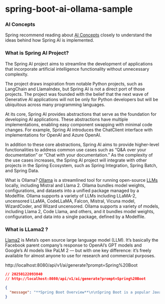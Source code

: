 # spring-boot-ai-ollama-sample

### AI Concepts

Spring recommend reading about [AI Concepts](https://docs.spring.io/spring-ai/reference/concepts.html) closely to
understand the ideas behind how Spring AI is implemented.

### What is Spring AI Project?

The Spring AI project aims to streamline the development of applications that incorporate artificial intelligence
functionality without unnecessary complexity.

The project draws inspiration from notable Python projects, such as LangChain and LlamaIndex, but Spring AI is not a
direct port of those projects. The project was founded with the belief that the next wave of Generative AI applications
will not be only for Python developers but will be ubiquitous across many programming languages.

At its core, Spring AI provides abstractions that serve as the foundation for developing AI applications. These
abstractions have multiple implementations, enabling easy component swapping with minimal code changes. For example,
Spring AI introduces the ChatClient interface with implementations for OpenAI and Azure OpenAI.

In addition to these core abstractions, Spring AI aims to provide higher-level functionalities to address common use
cases such as “Q&A over your documentation” or “Chat with your documentation.” As the complexity of the use cases
increases, the Spring AI project will integrate with other projects in the Spring Ecosystem, such as Spring Integration,
Spring Batch, and Spring Data.

What is Ollama?
[Ollama](https://ollama.com/) is a streamlined tool for running
open-source [LLMs](https://klu.ai/glossary/large-language-model) locally, including Mistral and Llama 2. Ollama bundles
model weights, configurations, and datasets into a unified package managed by a Modelfile. Ollama supports a variety of
LLMs including LLaMA-2, uncensored LLaMA, CodeLLaMA, Falcon, Mistral, Vicuna model, WizardCoder, and Wizard uncensored.
Ollama supports a variety of models, including Llama 2, Code Llama, and others, and it bundles model weights,
configuration, and data into a single package, defined by a Modelfile.

### What is LLama2 ?

[Llama2](https://www.llama.com/#inside-the-model) is Meta’s open source large language model (LLM). It’s basically the
Facebook parent company’s response to OpenAI’s GPT models and Google’s AI models like PaLM 2 — but with one key
difference: it’s freely available for almost anyone to use for research and commercial purposes.

http://localhost:8080/api/v1/ai/generate?prompt=Spring%20Boot

```json
// 20250122093840
// http://localhost:8080/api/v1/ai/generate?prompt=Spring%20Boot

{
  "message": "**Spring Boot Overview**\n\nSpring Boot is a popular Java framework for building web applications and microservices. It provides an opinionated set of defaults to simplify the process of creating new Spring-based projects.\n\n**Key Features**\n\n1. **Auto-Configuration**: Spring Boot automatically configures the application based on the dependencies in the `pom.xml` file or `build.gradle` file.\n2. **Embedded Server**: Spring Boot comes with an embedded server, such as Tomcat or Jetty, which simplifies the process of running a web application.\n3. **Simplified Dependencies**: Spring Boot reduces the number of dependencies required to create a new project by providing a set of default dependencies.\n4. **Production Readiness**: Spring Boot includes features that make it easier to deploy applications to production environments.\n\n**Spring Boot Architecture**\n\n1. **Boot Runner**: The `boot.run` class is responsible for running the application.\n2. **Application Context**: The `ApplicationContext` is created by the Boot Runner and provides a central location for dependencies.\n3. **Configurations**: Spring Boot automatically configures the application based on the dependencies in the `pom.xml` file or `build.gradle` file.\n\n**Spring Boot Best Practices**\n\n1. **Keep it Simple**: Avoid overcomplicating your configuration files.\n2. **Use Defaults**: Use the default configurations provided by Spring Boot whenever possible.\n3. **Use Dependency Injection**: Use dependency injection to manage dependencies between components.\n4. **Test Thoroughly**: Write comprehensive unit tests and integration tests.\n\n**Common Spring Boot Applications**\n\n1. **Web Applications**: Using Spring MVC or Spring WebFlux for building web applications.\n2. **Microservices**: Using Spring Cloud for building microservices-based architectures.\n3. **RESTful APIs**: Using Spring Boot to build RESTful APIs.\n\n**Spring Boot Tools and Extensions**\n\n1. **IntelliJ IDEA**: Provides excellent support for Spring Boot development, including code completion and debugging tools.\n2. **Eclipse**: Also provides good support for Spring Boot development.\n3. **Docker**: Can be used to containerize Spring Boot applications for easy deployment.\n\n**Common Challenges in Spring Boot Development**\n\n1. **Configuration Overload**: Managing the large number of configuration options provided by Spring Boot can be overwhelming.\n2. **Performance Issues**: Optimizing performance in a Spring Boot application can be challenging due to the complexity of the framework.\n3. **Security Risks**: Mitigating security risks, such as SQL injection and cross-site scripting (XSS), is essential when building web applications with Spring Boot.\n\n**Best Resources for Learning Spring Boot**\n\n1. **Official Spring Documentation**: Provides comprehensive documentation on Spring Boot, including tutorials and guides.\n2. **Udemy Courses**: Offers a wide range of courses on Spring Boot development.\n3. **Spring Boot Blog**: A great resource for staying up-to-date with the latest trends and best practices in Spring Boot development.\n\nI hope this information helps! Do you have any specific questions about Spring Boot or would you like me to elaborate on any of these points?"
}
```
